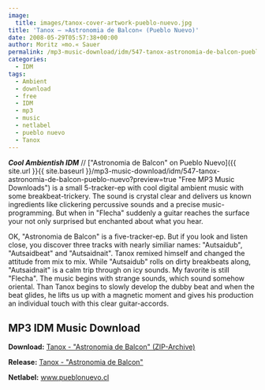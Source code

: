 ```yaml
---
image:
  title: images/tanox-cover-artwork-pueblo-nuevo.jpg
title: 'Tanox – »Astronomia de Balcon« (Pueblo Nuevo)'
date: 2008-05-29T05:57:38+00:00
author: Moritz »mo.« Sauer
permalink: /mp3-music-download/idm/547-tanox-astronomia-de-balcon-pueblo-nuevo
categories:
  - IDM
tags:
  - Ambient
  - download
  - free
  - IDM
  - mp3
  - music
  - netlabel
  - pueblo nuevo
  - Tanox
---
```

***Cool Ambientish IDM*** // ["Astronomia de Balcon" on Pueblo Nuevo]({{ site.url }}{{ site.baseurl }}/mp3-music-download/idm/547-tanox-astronomia-de-balcon-pueblo-nuevo?preview=true "Free MP3 Music Downloads") is a small 5-tracker-ep with cool digital ambient music with some breakbeat-trickery. The sound is crystal clear and delivers us known ingredients like clickering percussive sounds and a precise music-programming. But when in "Flecha" suddenly a guitar reaches the surface your not only surprised but enchanted about what you hear.

<!--more-->

<!--adsense-->

OK, "Astronomia de Balcon" is a five-tracker-ep. But if you look and listen close, you discover three tracks with nearly similiar names: "Autsaidub", "Autsaidbeat" and "Autsaidnait". Tanox remixed himself and changed the attitude from mix to mix. While "Autsaidub" rolls on dirty breakbeats along, "Autsaidnait" is a calm trip through on icy sounds. My favorite is still "Flecha". The music begins with strange sounds, which sound somehow oriental. Than Tanox begins to slowly develop the dubby beat and when the beat glides, he lifts us up with a magnetic moment and gives his production an individual touch with this clear guitar-accords.

## MP3 IDM Music Download

**Download:** [Tanox - "Astronomia de Balcon" (ZIP-Archive)](http://www.archive.org/download/pn026/pn026_tanox_astronomia.zip)
  
**Release:** <a href="http://www.pueblonuevo.cl/pn_site/pn_cat_026.htm" target="_blank">Tanox - "Astronomia de Balcon"</a>
  
**Netlabel:** <a href="http://www.pueblonuevo.cl" target="_blank">www.pueblonuevo.cl</a>